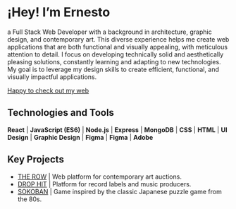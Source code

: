 # ¡Hey! I’m Ernesto

a Full Stack Web Developer with a background in architecture, graphic design, and contemporary art. This diverse experience helps me create web applications that are both functional and visually appealing, with meticulous attention to detail. I focus on developing technically solid and aesthetically pleasing solutions, constantly learning and adapting to new technologies. My goal is to leverage my design skills to create efficient, functional, and visually impactful applications.

[Happy to check out my web](https://ernesto-hilarion.netlify.app/)

## Technologies and Tools

 **React** | **JavaScript (ES6)** | **Node.js** | **Express** | **MongoDB** | **CSS** | **HTML** | **UI Design** | **Graphic Design** | **Figma** |  **Figma**  | **Adobe**

## Key Projects

- [THE ROW](https://github.com/your-username/the-row) | Web platform for contemporary art auctions.
- [DROP HIT](https://github.com/your-username/drop-hit) | Platform for record labels and music producers.
- [SOKOBAN](https://github.com/your-username/sokoban) | Game inspired by the classic Japanese puzzle game from the 80s.

 
